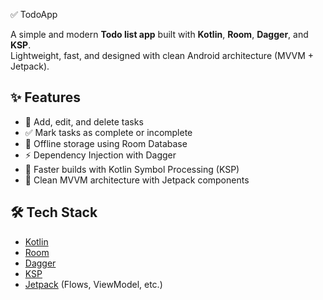  ✅ TodoApp

A simple and modern **Todo list app** built with **Kotlin**, **Room**, **Dagger**, and **KSP**.  
Lightweight, fast, and designed with clean Android architecture (MVVM + Jetpack).



## ✨ Features
- 📝 Add, edit, and delete tasks  
- ✅ Mark tasks as complete or incomplete  
- 💾 Offline storage using Room Database  
- ⚡ Dependency Injection with Dagger  
- 🚀 Faster builds with Kotlin Symbol Processing (KSP)  
- 🎨 Clean MVVM architecture with Jetpack components  



## 🛠️ Tech Stack
- [Kotlin](https://kotlinlang.org/)  
- [Room](https://developer.android.com/training/data-storage/room)  
- [Dagger](https://dagger.dev/)  
- [KSP](https://kotlinlang.org/docs/ksp-overview.html)  
- [Jetpack](https://developer.android.com/jetpack) (Flows, ViewModel, etc.)  

